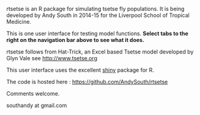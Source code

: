 rtsetse is an R package for simulating tsetse fly populations. It is being developed by Andy South in 2014-15 for the Liverpool School of Tropical Medicine.  

This is one user interface for testing model functions. **Select tabs to the right on the navigation bar above to see what it does.**  

rtsetse follows from Hat-Trick, an Excel based Tsetse model developed by Glyn Vale see http://www.tsetse.org

This user interface uses the excellent [shiny](http://http://shiny.rstudio.com/)  package for R.

The code is hosted here : https://github.com/AndySouth/rtsetse

Comments welcome.

southandy at gmail.com
